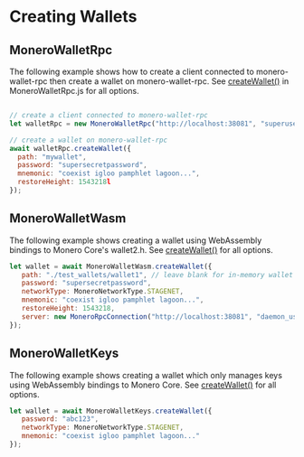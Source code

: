 # Creating Wallets

## MoneroWalletRpc

The following example shows how to create a client connected to monero-wallet-rpc then create a wallet on monero-wallet-rpc.  See [createWallet()](https://moneroecosystem.org/monero-javascript/MoneroWalletRpc.html#createWallet) in MoneroWalletRpc.js for all options.

```javascript

// create a client connected to monero-wallet-rpc
let walletRpc = new MoneroWalletRpc("http://localhost:38081", "superuser", "abctesting123");

// create a wallet on monero-wallet-rpc
await walletRpc.createWallet({
  path: "mywallet",
  password: "supersecretpassword",
  mnemonic: "coexist igloo pamphlet lagoon...",
  restoreHeight: 1543218l
}); 
```

## MoneroWalletWasm

The following example shows creating a wallet using WebAssembly bindings to Monero Core's wallet2.h.  See [createWallet()](https://moneroecosystem.org/monero-javascript/MoneroWalletWasm.html#createWallet) for all options.

```javascript
let wallet = await MoneroWalletWasm.createWallet({
   path: "./test_wallets/wallet1", // leave blank for in-memory wallet
   password: "supersecretpassword",
   networkType: MoneroNetworkType.STAGENET,
   mnemonic: "coexist igloo pamphlet lagoon...",
   restoreHeight: 1543218,
   server: new MoneroRpcConnection("http://localhost:38081", "daemon_user", "daemon_password_123"),
});
```

## MoneroWalletKeys

The following example shows creating a wallet which only manages keys using WebAssembly bindings to Monero Core.  See [createWallet()](https://moneroecosystem.org/monero-javascript/MoneroWalletKeys.html#createWallet) for all options.

```javascript
let wallet = await MoneroWalletKeys.createWallet({
   password: "abc123",
   networkType: MoneroNetworkType.STAGENET,
   mnemonic: "coexist igloo pamphlet lagoon..."
}); 
```